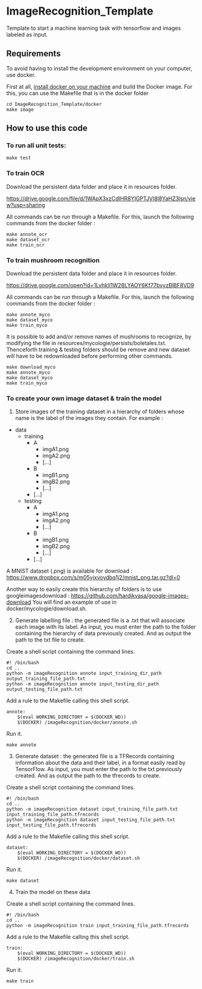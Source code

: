 # ImageRecognition_Template
Template to start a machine learning task with tensorflow and images labeled as input.

## Requirements

To avoid having to install the development environment on your computer, use docker.

First at all, [install docker on your machine](https://docs.docker.com/engine/installation/) and build the Docker image. For this, you can use the Makefile that is in the docker folder

```
cd ImageRecognition_Template/docker
make image
```
## How to use this code

### To run all unit tests:

```
make test
```

### To train OCR

Download the persistent data folder and place it in resources folder.

https://drive.google.com/file/d/1WApX3xzCdIHR8YIGPTJVl8l8YaHZ3lsn/view?usp=sharing

All commands can be run through a Makefile. For this, launch the following commands from the docker folder : 

```
make annote_ocr
make dataset_ocr
make train_ocr
```

### To train mushroom recognition

Download the persistent data folder and place it in resources folder.

https://drive.google.com/open?id=1LvhkII1W28LYAOY6Kf77bvyzBlBF8VD9

All commands can be run through a Makefile. For this, launch the following commands from the docker folder : 

```
make annote_myco
make dataset_myco
make train_myco
```

It is possible to add and/or remove names of mushrooms to recognize, by modifying the file in resources/mycologie/persists/boletales.txt. Thenceforth training & testing folders should be remove and new dataset will have to be redownloaded before performing other commands.

```
make download_myco
make annote_myco
make dataset_myco
make train_myco
```


### To create your own image dataset & train the model

1) Store images of the training dataset in a hierarchy of folders whose name is the label of the images they contain. For example :

+ data
	+ training
		+ A
			- imgA1.png
			- imgA2.png
			- [...]
		+ B
			- imgB1.png
			- imgB2.png
			- [...]
		+ [...]
	+ testing
		+ A
			- imgA1.png
			- imgA2.png
			- [...]
		+ B
			- imgB1.png
			- imgB2.png
			- [...]
		+ [...]

A MNIST dataset (.png) is available for download : https://www.dropbox.com/s/m05yjxvoydbq1j2/mnist_png.tar.gz?dl=0

Another way to easily create this hierarchy of folders is to use googleimagesdownload : https://github.com/hardikvasa/google-images-download
You will find an example of use in docker/mycologie/download.sh.

2) Generate labelling file : the generated file is a .txt that will associate each image with its label. As input, you must enter the path to the folder containing the hierarchy of data previously created. And as output the path to the txt file to create.

Create a shell script containing the command lines. 

```
#! /bin/bash
cd ..
python -m imageRecognition annote input_training_dir_path output_training_file_path.txt
python -m imageRecognition annote input_testing_dir_path output_testing_file_path.txt
```

Add a rule to the Makefile calling this shell script.

```
annote:
	$(eval WORKING_DIRECTORY = $(DOCKER_WD))
	$(DOCKER) /imageRecognition/docker/annote.sh
```

Run it.

```
make annote
```

3) Generate dataset : the generated file is a TFRecords containing information about the data and their label, in a format easily read by TensorFlow. As input, you must enter the path to the txt previously created. And as output the path to the tfrecords to create.

Create a shell script containing the command lines. 

```
#! /bin/bash
cd ..
python -m imageRecognition dataset input_training_file_path.txt input_training_file_path.tfrecords
python -m imageRecognition dataset input_testing_file_path.txt input_testing_file_path.tfrecords
```

Add a rule to the Makefile calling this shell script.

```
dataset:
	$(eval WORKING_DIRECTORY = $(DOCKER_WD))
	$(DOCKER) /imageRecognition/docker/dataset.sh
```

Run it.

```
make dataset
```

4) Train the model on these data

Create a shell script containing the command lines. 

```
#! /bin/bash
cd ..
python -m imageRecognition train input_training_file_path.tfrecords
```

Add a rule to the Makefile calling this shell script.

```
train:
	$(eval WORKING_DIRECTORY = $(DOCKER_WD))
	$(DOCKER) /imageRecognition/docker/train.sh
```

Run it.

```
make train
```

